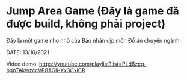 # Jump Area Game (Đây là game đã được build, không phải project)
Đây là một game nho nhỏ của Bảo nhân dịp môn Đồ án chuyên ngành.

DATE: 13/10/2021

Video demo: https://youtube.com/playlist?list=PLd6zcg-bgnTAkwzccVP8AGli-Xx3CxiCR
 
